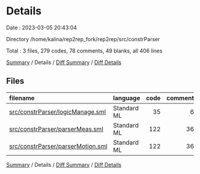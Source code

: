 # Details

Date : 2023-03-05 20:43:04

Directory /home/kalina/rep2rep_fork/rep2rep/src/constrParser

Total : 3 files,  279 codes, 78 comments, 49 blanks, all 406 lines

[Summary](results.md) / Details / [Diff Summary](diff.md) / [Diff Details](diff-details.md)

## Files
| filename | language | code | comment | blank | total |
| :--- | :--- | ---: | ---: | ---: | ---: |
| [src/constrParser/logicManage.sml](/src/constrParser/logicManage.sml) | Standard ML | 35 | 6 | 9 | 50 |
| [src/constrParser/parserMeas.sml](/src/constrParser/parserMeas.sml) | Standard ML | 122 | 36 | 20 | 178 |
| [src/constrParser/parserMotion.sml](/src/constrParser/parserMotion.sml) | Standard ML | 122 | 36 | 20 | 178 |

[Summary](results.md) / Details / [Diff Summary](diff.md) / [Diff Details](diff-details.md)